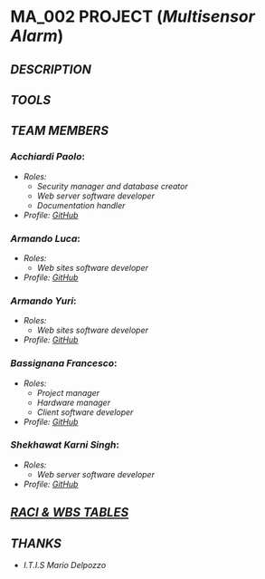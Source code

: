 # MA_002 PROJECT (_Multisensor Alarm_)

## _DESCRIPTION_

## _TOOLS_

## _TEAM MEMBERS_

### ___Acchiardi Paolo___:

  * _Roles:_  
    * _Security manager and database creator_
    * _Web server software developer_
    * _Documentation handler_
  * _Profile: [GitHub](https://github.com/paoloacchiardi)_
### ___Armando Luca___:

  * _Roles:_  
    * _Web sites software developer_
  * _Profile: [GitHub](https://github.com/0lucaarmando0)_
### ___Armando Yuri___:

  * _Roles:_  
    * _Web sites software developer_
  * _Profile: [GitHub](https://github.com/yuriarmando)_
### ___Bassignana Francesco___:

  * _Roles:_  
    * _Project manager_
    * _Hardware manager_
    * _Client software developer_
  * _Profile: [GitHub](https://github.com/francescoBassi2002)_
### ___Shekhawat Karni Singh___:

  * _Roles:_  
    * _Web server software developer_
  * _Profile: [GitHub](https://github.com/itzShekhawat)_

## _[RACI & WBS TABLES](https://docs.google.com/spreadsheets/d/1zHsK8yuXiTM8GkrUp1s9jzQNUywZxenSyhm5xKTKUP0/edit#gid=0)_

## _THANKS_

  * _I.T.I.S Mario Delpozzo_
